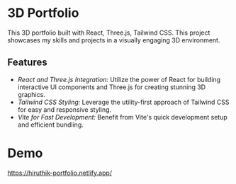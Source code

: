 # 3D Portfolio

This 3D portfolio built with React, Three.js, Tailwind CSS. This project showcases my skills and projects in a visually engaging 3D environment.

## Features

- *React and Three.js Integration:* Utilize the power of React for building interactive UI components and Three.js for creating stunning 3D graphics.
- *Tailwind CSS Styling:* Leverage the utility-first approach of Tailwind CSS for easy and responsive styling.
- *Vite for Fast Development:* Benefit from Vite's quick development setup and efficient bundling.

# Demo
https://hiruthik-portfolio.netlify.app/
